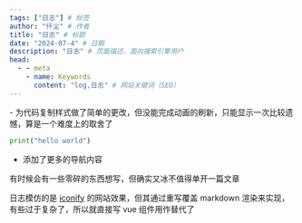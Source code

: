 ```yaml
---
tags: ["日志"] # 标签
author: "仟尘" # 作者
title: "日志" # 标题
date: "2024-07-4" # 日期
description: "日志" # 页面描述、面向搜索引擎用户
head:
  - - meta
    - name: Keywords
      content: "log,日志" # 网站关键词（SEO）
---
```

<script setup>
import Log from "@theme/vue/log.vue";
</script>

<Log title="更新代码复制样式" date="2024/7/8" />
- 为代码复制样式做了简单的更改，但没能完成动画的刷新，只能显示一次比较遗憾，算是一个难度上的取舍了

``` Python
print("hello world")
```

- 添加了更多的导航内容


<Log title="添加日志系统" date="2024/7/4" />


有时候会有一些零碎的东西想写，但确实又冰不值得单开一篇文章

日志模仿的是 [iconify](https://iconify.design/news/2020.html) 的网站效果，但其通过重写覆盖 markdown 渲染来实现，有些过于复杂了，所以就直接写 vue 组件用作替代了